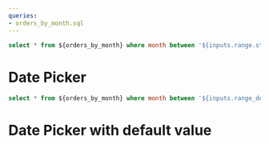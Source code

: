 ```yaml
---
queries:
- orders_by_month.sql
---
```


```sql orders_by_month_filtered
select * from ${orders_by_month} where month between '${inputs.range.start}' and '${inputs.range.end}'
```

# Date Picker

<DateRange data={orders_by_month} dates=month name=range/>

<BarChart data={orders_by_month_filtered} x="month" y="sales_usd0k" />



```sql orders_by_month_filtered_by_default_value
select * from ${orders_by_month} where month between '${inputs.range_default.start}' and '${inputs.range_default.end}'
```

# Date Picker with default value

<DateRange data={orders_by_month} dates=month name=range_default defaultValue="Last 90 days"/>

<BarChart data={orders_by_month_filtered_by_default_value} x="month" y="sales_usd0k" />